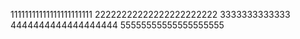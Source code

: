 11111111111111111111111
22222222222222222222222
3333333333333
4444444444444444444
55555555555555555555